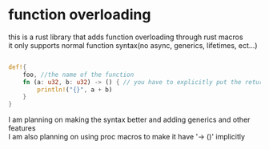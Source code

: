 # function overloading
this is a rust library that adds function overloading through rust macros  
it only supports normal function syntax(no async, generics, lifetimes, ect...)  

```rust

def!{
    foo, //the name of the function
    fn (a: u32, b: u32) -> () { // you have to explicitly put the return value
        println!("{}", a + b)
    }
}

``` 
I am planning on making the syntax better and adding generics and other features  
I am also planning on using proc macros to make it have '-> ()' implicitly

